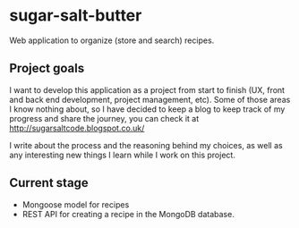 # sugar-salt-butter

Web application to organize (store and search) recipes.

## Project goals
I want to develop this application as a project from start to finish (UX, front and back end development, project management, etc). Some of those areas I know nothing about, so I have decided to keep a blog to keep track of my progress and share the journey, you can check it at http://sugarsaltcode.blogspot.co.uk/

I write about the process and the reasoning behind my choices, as well as any interesting new things I learn while I work on this project.


## Current stage
- Mongoose model for recipes
- REST API for creating a recipe in the MongoDB database.